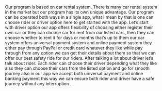 Our program is based on car rental system. There is many car rental system in the market but our program has its own unique advantage.
Our program can be operated both ways in a single app, what I mean by that is one can choose rider or driver option here to get started with the app.
Let’s start with driver option our app offers flexibility of choosing either register their own car or they can choose car for rent from our listed cars, then they can choose whether to rent it for days or months that’s up to them our car system offers universal payment system and online payment system they either pay through PayPal or credit card whatever they like while pay through from any option we can get their details about them so that we can offer our best safety ride for our riders.
After talking a lot about driver let’s talk about rider. Each rider can choose their driver depending what they like also they can choose their cars from the listed option and go for smooth journey also in our app we accept both universal payment and online banking payment this way we can ensure both rider and driver have a safe journey without any interruption . 
